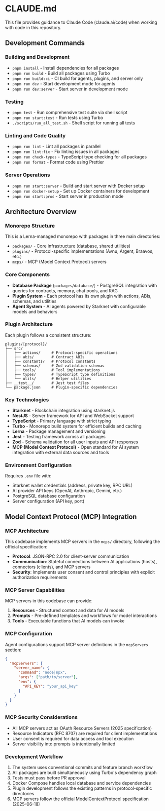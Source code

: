 # CLAUDE.md

This file provides guidance to Claude Code (claude.ai/code) when working with code in this repository.

## Development Commands

### Building and Development
- `pnpm install` - Install dependencies for all packages
- `pnpm run build` - Build all packages using Turbo
- `pnpm run build:ci` - CI build for agents, plugins, and server only
- `pnpm run dev` - Start development mode for agents
- `pnpm run dev:server` - Start server in development mode

### Testing
- `pnpm test` - Run comprehensive test suite via shell script
- `pnpm run start:test` - Run tests using Turbo
- `./scripts/run_all_test.sh` - Shell script for running all tests

### Linting and Code Quality
- `pnpm run lint` - Lint all packages in parallel
- `pnpm run lint:fix` - Fix linting issues in all packages
- `pnpm run check-types` - TypeScript type checking for all packages
- `pnpm run format` - Format code using Prettier

### Server Operations
- `pnpm run start:server` - Build and start server with Docker setup
- `pnpm run docker-setup` - Set up Docker containers for development
- `pnpm run start:prod` - Start server in production mode

## Architecture Overview

### Monorepo Structure
This is a Lerna-managed monorepo with packages in three main directories:
- `packages/` - Core infrastructure (database, shared utilities)
- `plugins/` - Protocol-specific implementations (Avnu, Argent, Braavos, etc.)
- `mcps/` - MCP (Model Context Protocol) servers

### Core Components
- **Database Package** (`packages/database/`) - PostgreSQL integration with queries for contracts, memory, chat pools, and RAG
- **Plugin System** - Each protocol has its own plugin with actions, ABIs, schemas, and utilities
- **Agent System** - AI agents powered by Starknet with configurable models and behaviors

### Plugin Architecture
Each plugin follows a consistent structure:
```
plugins/[protocol]/
├── src/
│   ├── actions/     # Protocol-specific operations
│   ├── abis/        # Contract ABIs
│   ├── constants/   # Protocol constants
│   ├── schemas/     # Zod validation schemas
│   ├── tools/       # Tool implementations
│   ├── types/       # TypeScript type definitions
│   └── utils/       # Helper utilities
├── __test__/        # Jest test files
└── package.json     # Plugin-specific dependencies
```

### Key Technologies
- **Starknet** - Blockchain integration using starknet.js
- **NestJS** - Server framework for API and WebSocket support
- **TypeScript** - Primary language with strict typing
- **Turbo** - Monorepo build system for efficient builds and caching
- **Lerna** - Package management and versioning
- **Jest** - Testing framework across all packages
- **Zod** - Schema validation for all user inputs and API responses
- **MCP (Model Context Protocol)** - Open standard for AI system integration with external data sources and tools

### Environment Configuration
Requires `.env` file with:
- Starknet wallet credentials (address, private key, RPC URL)
- AI provider API keys (OpenAI, Anthropic, Gemini, etc.)
- PostgreSQL database configuration
- Server configuration (API key, port)

## Model Context Protocol (MCP) Integration

### MCP Architecture
This codebase implements MCP servers in the `mcps/` directory, following the official specification:
- **Protocol**: JSON-RPC 2.0 for client-server communication
- **Communication**: Stateful connections between AI applications (hosts), connectors (clients), and MCP servers
- **Security**: Implements user consent and control principles with explicit authorization requirements

### MCP Server Capabilities
MCP servers in this codebase can provide:
1. **Resources** - Structured context and data for AI models
2. **Prompts** - Pre-defined templates and workflows for model interactions  
3. **Tools** - Executable functions that AI models can invoke

### MCP Configuration
Agent configurations support MCP server definitions in the `mcpServers` section:
```json
{
  "mcpServers": {
    "server_name": {
      "command": "node|npx",
      "args": ["path/to/server"],
      "env": {
        "API_KEY": "your_api_key"
      }
    }
  }
}
```

### MCP Security Considerations
- All MCP servers act as OAuth Resource Servers (2025 specification)
- Resource Indicators (RFC 8707) are required for client implementations
- User consent is required for data access and tool execution
- Server visibility into prompts is intentionally limited

### Development Workflow
1. The system uses conventional commits and feature branch workflow
2. All packages are built simultaneously using Turbo's dependency graph
3. Tests must pass before PR approval
4. Docker Compose handles local database and service dependencies
5. Plugin development follows the existing patterns in protocol-specific directories
6. MCP servers follow the official ModelContextProtocol specification (2025-06-18)